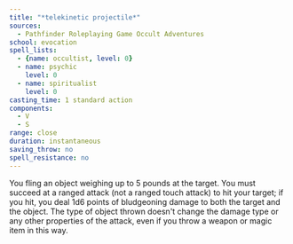```yaml
---
title: "*telekinetic projectile*"
sources:
  - Pathfinder Roleplaying Game Occult Adventures
school: evocation
spell_lists:
  - {name: occultist, level: 0}
  - name: psychic
    level: 0
  - name: spiritualist
    level: 0
casting_time: 1 standard action
components:
  - V
  - S
range: close
duration: instantaneous
saving_throw: no
spell_resistance: no
---
```


You fling an object weighing up to 5 pounds at the target. You must succeed at a ranged attack (not a ranged touch attack) to hit your target; if you hit, you deal 1d6 points of bludgeoning damage to both the target and the object. The type of object thrown doesn't change the damage type or any other properties of the attack, even if you throw a weapon or magic item in this way.
